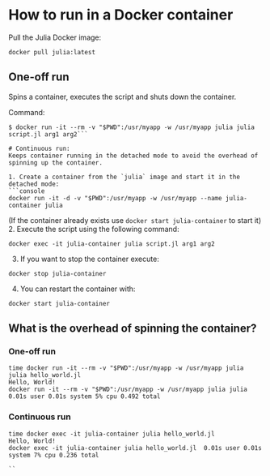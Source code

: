 # How to run in a Docker container

Pull the Julia Docker image: 
```console
docker pull julia:latest
```

## One-off run
Spins a container, executes the script and shuts down the container.

Command:
```console
$ docker run -it --rm -v "$PWD":/usr/myapp -w /usr/myapp julia julia script.jl arg1 arg2```

# Continuous run:
Keeps container running in the detached mode to avoid the overhead of spinning up the container. 

1. Create a container from the `julia` image and start it in the detached mode:
```console
docker run -it -d -v "$PWD":/usr/myapp -w /usr/myapp --name julia-container julia
```
(If the container already exists use `docker start julia-container` to start it)
2. Execute the script using the following command: 
```console
docker exec -it julia-container julia script.jl arg1 arg2
``` 
3. If you want to stop the container execute: 
```console
docker stop julia-container
```
4. You can restart the container with:
```console
docker start julia-container
```
## What is the overhead of spinning the container?

### One-off run
```console
time docker run -it --rm -v "$PWD":/usr/myapp -w /usr/myapp julia julia hello_world.jl
Hello, World!
docker run -it --rm -v "$PWD":/usr/myapp -w /usr/myapp julia julia   0.01s user 0.01s system 5% cpu 0.492 total
```

### Continuous run
```console
time docker exec -it julia-container julia hello_world.jl
Hello, World!
docker exec -it julia-container julia hello_world.jl  0.01s user 0.01s system 7% cpu 0.236 total
```

```
``

 

